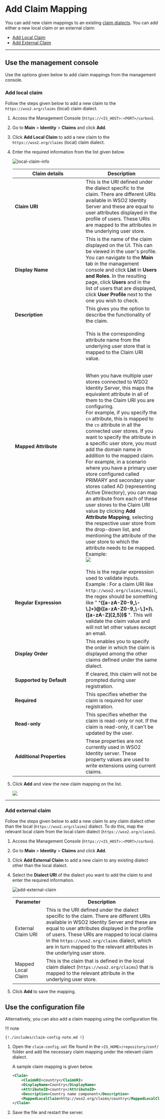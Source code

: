 # Add Claim Mapping

You can add new claim mappings to an existing [claim dialects]({{base_path}}/guides/dialects/add-claim-dialects). You can add either a new local claim or an external claim:

-   [Add Local Claim](#add-local-claim)
-   [Add External Claim](#add-external-claim)

---

## Use the management console

Use the options given below to add claim mappings from the management console.

### Add local claim

Follow the steps given below to add a new claim to the `https://wso2.org/claims` (local) claim dialect.

1.  Access the Management Console (`https://<IS_HOST>:<PORT>/carbon`).
2.  Go to **Main** > **Identity** > **Claims** and click **Add**.
3.  Click **Add Local Claim** to add a new claim to the
    `https://wso2.org/claims` (local) claim dialect.

4.  Enter the required information from the list given below.

    ![local-claim-info]({{base_path}}/assets/img/guides/local-claim-info.png) 

    <table>
    <colgroup>
    <col style="width: 50%" />
    <col style="width: 50%" />
    </colgroup>
    <thead>
    <tr class="header">
    <th>Claim details</th>
    <th>Description</th>
    </tr>
    </thead>
    <tbody>
    <tr class="odd">
    <td><strong>Claim URI</strong></td>
    <td>This is the URI defined under the dialect specific to the claim. There are different URIs available in WSO2 Identity Server and these are equal to user attributes displayed in the profile of users. These URIs are mapped to the attributes in the underlying user store.</td>
    </tr>
    <tr class="even">
    <td><strong>Display Name</strong></td>
    <td>This is the name of the claim displayed on the UI. This can be viewed in the user's profile. You can navigate to the <strong>Main</strong> tab in the management console and click <strong>List</strong> in <strong>Users and Roles</strong>. In the resulting page, click <strong>Users</strong> and in the list of users that are displayed, click <strong>User Profile</strong> next to the one you wish to check.</td>
    </tr>
    <tr class="odd">
    <td><strong>Description</strong></td>
    <td>This gives you the option to describe the functionality of the claim.</td>
    </tr>
    <tr class="even">
    <td><strong>Mapped Attribute</strong></td>
    <td><div class="content-wrapper">
    <p>This is the corresponding attribute name from the underlying user store that is mapped to the Claim URI value.<br />
    <br />
    </p>
    <p>When you have multiple user stores connected to WSO2 Identity Server, this maps the equivalent attribute in all of them to the Claim URI you are configuring.<br />
    For example, if you specify the <code>cn</code> attribute, this is mapped to the <code>cn</code> attribute in all the connected user stores. If you want to specify the attribute in a specific user store, you must add the domain name in addition to the mapped claim. For example, in a scenario where you have a primary user store configured called PRIMARY and secondary user stores called AD (representing Active Directory), you can map an attribute from each of these user stores to the Claim URI value by clicking <strong>Add Attribute Mapping</strong>, selecting the respective user store from the drop-down list, and mentioning the attribute of the user store to which the attribute needs to be mapped.<br />
    Example:<br />
    <img src="{{base_path}}/assets/img/guides/map-attribute.png"/></p>
    </div></td>
    </tr>
    <tr class="odd">
    <td><strong>Regular Expression</strong></td>
    <td>This is the regular expression used to validate inputs. Example : For a claim URI like <code>http://wso2.org/claims/email</code>, the regex should be something like " <strong>^([a-zA-Z0-9_\-\.]+)@([a-zA-Z0-9_\-\.]+)\.([a-zA-Z]{2,5})$</strong> ". This will validate the claim value and will not let other values except an email.</td>
    </tr>
    <tr class="even">
    <td><strong>Display Order</strong></td>
    <td>This enables you to specify the order in which the claim is displayed among the other claims defined under the same dialect.</td>
    </tr>
    <tr class="odd">
    <td><strong>Supported by Default</strong></td>
    <td>If cleared, this claim will not be prompted during user registration.</td>
    </tr>
    <tr class="even">
    <td><strong>Required</strong></td>
    <td>This specifies whether the claim is required for user registration.</td>
    </tr>
    <tr class="odd">
    <td><strong>Read-only</strong></td>
    <td>This specifies whether the claim is read-only or not. If the claim is read-only, it can't be updated by the user.</td>
    </tr>
    <tr class="even">
    <td><strong>Additional Properties</strong></td>
    <td>These properties are not currently used in WSO2 Identity server. These property values are used to write extensions using current claims.</td>
    </tr>
    </tbody>
    </table>

5.  Click **Add** and view the new claim mapping on the list.  

    ![]({{base_path}}/assets/img/guides/edit-claim-link.png)

----

### Add external claim

Follow the steps given below to add a new claim to any claim dialect other than the local (`https://wso2.org/claims`) dialect. To do this,
    map the relevant local claim from the local claim dialect (`https://wso2.org/claims`).

1.  Access the Management Console (`https://<IS_HOST>:<PORT>/carbon`).
2.  Go to **Main** > **Identity** > **Claims** and click **Add**.
3.  Click **Add External Claim** to add a new claim to any existing
    dialect other than the local dialect.
4.  Select the **Dialect URI** of the dialect you want to add the claim
    to and enter the required information.  

    ![add-external-claim]({{base_path}}/assets/img/guides/add-external-claim.png)

    <table>
        <tr>
            <th>Parameter</th>
            <th>Description</th>
        </tr>
        <tr>
            <td>External Claim URI</td>
            <td>
                This is the URI defined under the
        dialect specific to the claim. There are different URIs
        available in WSO2 Identity Server and these are equal to user
        attributes displayed in the profile of users. These URIs are
        mapped to local claims in the <code>https://wso2.org/claims</code> dialect, which are in turn mapped to the relevant attributes in the
        underlying user store.
            </td>
        </tr>
        <tr>
            <td>Mapped Local Claim</td>
            <td>
                This is the claim that is defined in the
        local claim dialect (<code>https://wso2.org/claims</code>) that is mapped to the relevant attribute in the underlying user store.
            </td>
        </tr>
    </table>


5.  Click **Add** to save the mapping.

## Use the configuration file
    
Alternatively, you can also add a claim mapping using the configuration file.

!!! note
    
    {!./includes/claim-config-note.md !}
    
1.  Open the `claim-config.xml` file found in the
    `<IS_HOME>/repository/conf/` folder and add the
    necessary claim mapping under the relevant claim dialect.

    A sample claim mapping is given below.

    ``` xml
    <Claim>
        <ClaimURI>country</ClaimURI>
        <DisplayName>Country</DisplayName>
        <AttributeID>country</AttributeID>
        <Description>Country name component</Description>
        <MappedLocalClaim>http://wso2.org/claims/country</MappedLocalClaim>
    </Claim>
    ```

2.  Save the file and restart the server.